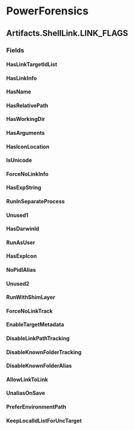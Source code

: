 ﻿# PowerForensics


## Artifacts.ShellLink.LINK_FLAGS

### Fields

#### HasLinkTargetIdList

#### HasLinkInfo

#### HasName

#### HasRelativePath

#### HasWorkingDir

#### HasArguments

#### HasIconLocation

#### IsUnicode

#### ForceNoLinkInfo

#### HasExpString

#### RunInSeparateProcess

#### Unused1

#### HasDarwinId

#### RunAsUser

#### HasExpIcon

#### NoPidlAlias

#### Unused2

#### RunWithShimLayer

#### ForceNoLinkTrack

#### EnableTargetMetadata

#### DisableLinkPathTracking

#### DisableKnownFolderTracking

#### DisableKnownFolderAlias

#### AllowLinkToLink

#### UnaliasOnSave

#### PreferEnvironmentPath

#### KeepLocalIdListForUncTarget
